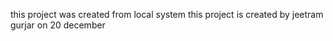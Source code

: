 this project was created from local system 
this project is created by jeetram gurjar
on 20 december